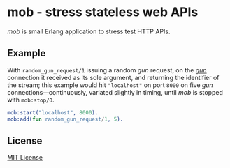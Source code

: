 # mob - stress stateless web APIs

*mob* is small Erlang application to stress test HTTP APIs.

## Example

With `random_gun_request/1` issuing a random *gun* request, on the [*gun*](https://github.com/ninenines/gun) connection it received as its sole argument, and returning the identifier of the stream; this example would hit `"localhost"` on port `8000` on five *gun* connections—continuously, variated slightly in timing, until *mob* is stopped with `mob:stop/0`.

```erlang
mob:start("localhost", 8000).
mob:add(fun random_gun_request/1, 5).
```

## License

[MIT License](https://raw.github.com/michaelnisi/mob/master/LICENSE)
